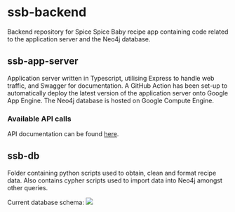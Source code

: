 # ssb-backend

Backend repository for Spice Spice Baby recipe app containing code related to the application server and the Neo4j database. 

## ssb-app-server

Application server written in Typescript, utilising Express to handle web traffic, and Swagger for documentation. A GitHub Action has been set-up to automatically deploy the latest version of the application server onto Google App Engine. The Neo4j database is hosted on Google Compute Engine.


### Available API calls

API documentation can be found <a href="https://project-ssb-310204.ts.r.appspot.com/swagger/">here</a>.


## ssb-db

Folder containing python scripts used to obtain, clean and format recipe data. Also contains cypher scripts used to import data into Neo4j amongst other queries.

Current database schema:
<img src="https://i.imgur.com/eaebdOb.png"></img>
